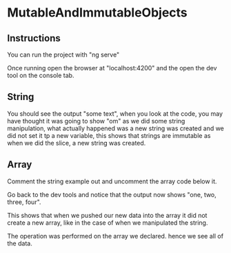 # MutableAndImmutableObjects

## Instructions

You can run the project with "ng serve"

Once running open the browser at "localhost:4200" and the open the dev tool on the console tab.

## String
You should see the output "some text", when you look at the code, you may have thought it was going to show "om" as we did some string manipulation, what actually happened was a new string was created and we did not set it tp a new variable, this shows that strings are immutable as when we did the slice, a new string was created.

## Array
Comment the string example out and uncomment the array code below it.

Go back to the dev tools and notice that the output now shows "one, two, three, four". 

This shows that when we pushed our new data into the array it did not create a new array, like in the case of when we manipulated the string. 

The operation was performed on the array we declared. hence we see all of the data.
